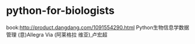 # python-for-biologists
book:http://product.dangdang.com/1091554290.html 
     Python生物信息学数据管理 (意)Allegra Via (阿莱格拉 维亚),卢宏超 
